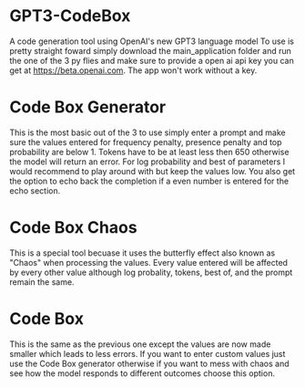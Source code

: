 # GPT3-CodeBox
A code generation tool using OpenAI's new GPT3 language model 
To use is pretty straight foward simply download the main_application 
folder and run the one of the 3 py flies and make sure to provide a open ai api key
you can get at https://beta.openai.com. The app won't work without a key.



# Code Box Generator 
This is the most basic out of the 3 to use simply enter a prompt 
and make sure the values entered for frequency penalty, presence penalty
and top probability are below 1. Tokens have to be at least less then 650
otherwise the model will return an error. For log probability and best of 
parameters I would recommend to play around with but keep the values low.
You also get the option to echo back the completion if a even number is entered
for the echo section.



# Code Box Chaos
This is a special tool becuase it uses the butterfly effect
also known as "Chaos" when processing the values. Every value entered will
be affected by every other value although log probality, tokens, best of, and 
the prompt remain the same.



# Code Box
This is the same as the previous one except the values are now
made smaller which leads to less errors. If you want to enter custom values
just use the Code Box generator otherwise if you want to mess with chaos and
see how the model responds to different outcomes choose this option.
